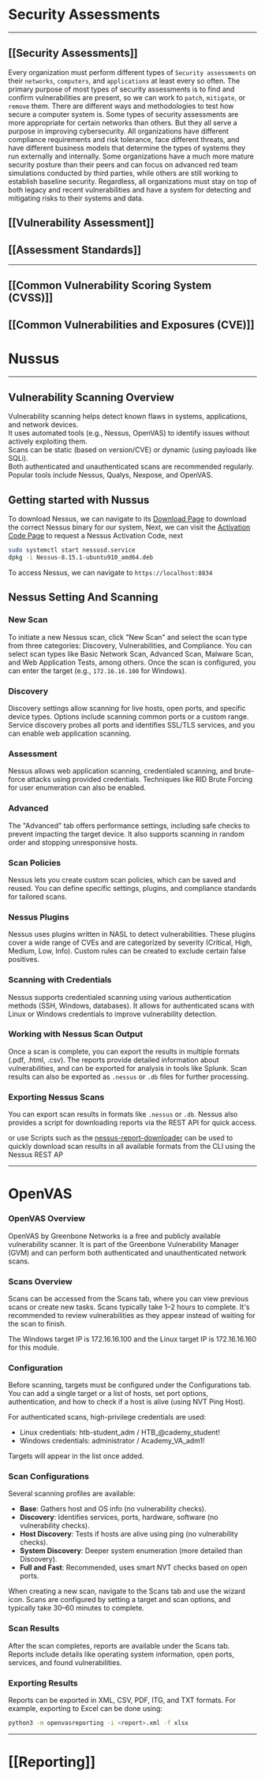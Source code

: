 # Security Assessments
---

## [[Security Assessments]]

Every organization must perform different types of `Security assessments` on their `networks`, `computers`, and `applications` at least every so often. The primary purpose of most types of security assessments is to find and confirm vulnerabilities are present, so we can work to `patch`, `mitigate`, or `remove` them. There are different ways and methodologies to test how secure a computer system is. Some types of security assessments are more appropriate for certain networks than others. But they all serve a purpose in improving cybersecurity. All organizations have different compliance requirements and risk tolerance, face different threats, and have different business models that determine the types of systems they run externally and internally. Some organizations have a much more mature security posture than their peers and can focus on advanced red team simulations conducted by third parties, while others are still working to establish baseline security. Regardless, all organizations must stay on top of both legacy and recent vulnerabilities and have a system for detecting and mitigating risks to their systems and data.
## [[Vulnerability Assessment]]
## [[Assessment Standards]]

---

## [[Common Vulnerability Scoring System (CVSS)]]
## [[Common Vulnerabilities and Exposures (CVE)]]


# Nussus
---

## Vulnerability Scanning Overview

Vulnerability scanning helps detect known flaws in systems, applications, and network devices.  
It uses automated tools (e.g., Nessus, OpenVAS) to identify issues without actively exploiting them.  
Scans can be static (based on version/CVE) or dynamic (using payloads like SQLi).  
Both authenticated and unauthenticated scans are recommended regularly.  
Popular tools include Nessus, Qualys, Nexpose, and OpenVAS.
## Getting started with Nussus 

To download Nessus, we can navigate to its [Download Page](https://www.tenable.com/downloads/nessus?loginAttempted=true) to download the correct Nessus binary for our system, Next, we can visit the [Activation Code Page](https://www.tenable.com/products/nessus/activation-code) to request a Nessus Activation Code, next 
```bash
sudo systemctl start nessusd.service
dpkg -i Nessus-8.15.1-ubuntu910_amd64.deb
```
To access Nessus, we can navigate to `https://localhost:8834`
## Nessus Setting And Scanning 

### New Scan
To initiate a new Nessus scan, click "New Scan" and select the scan type from three categories: Discovery, Vulnerabilities, and Compliance. You can select scan types like Basic Network Scan, Advanced Scan, Malware Scan, and Web Application Tests, among others. Once the scan is configured, you can enter the target (e.g., `172.16.16.100` for Windows).

### Discovery
Discovery settings allow scanning for live hosts, open ports, and specific device types. Options include scanning common ports or a custom range. Service discovery probes all ports and identifies SSL/TLS services, and you can enable web application scanning.

### Assessment
Nessus allows web application scanning, credentialed scanning, and brute-force attacks using provided credentials. Techniques like RID Brute Forcing for user enumeration can also be enabled.

### Advanced
The "Advanced" tab offers performance settings, including safe checks to prevent impacting the target device. It also supports scanning in random order and stopping unresponsive hosts.

### Scan Policies
Nessus lets you create custom scan policies, which can be saved and reused. You can define specific settings, plugins, and compliance standards for tailored scans.

### Nessus Plugins
Nessus uses plugins written in NASL to detect vulnerabilities. These plugins cover a wide range of CVEs and are categorized by severity (Critical, High, Medium, Low, Info). Custom rules can be created to exclude certain false positives.

### Scanning with Credentials
Nessus supports credentialed scanning using various authentication methods (SSH, Windows, databases). It allows for authenticated scans with Linux or Windows credentials to improve vulnerability detection.

### Working with Nessus Scan Output
Once a scan is complete, you can export the results in multiple formats (.pdf, .html, .csv). The reports provide detailed information about vulnerabilities, and can be exported for analysis in tools like Splunk. Scan results can also be exported as `.nessus` or `.db` files for further processing.

### Exporting Nessus Scans
You can export scan results in formats like `.nessus` or `.db`. Nessus also provides a script for downloading reports via the REST API for quick access.

or use  Scripts such as the [nessus-report-downloader](https://raw.githubusercontent.com/eelsivart/nessus-report-downloader/master/nessus6-report-downloader.rb) can be used to quickly download scan results in all available formats from the CLI using the Nessus REST AP


---
# OpenVAS

### OpenVAS Overview
OpenVAS by Greenbone Networks is a free and publicly available vulnerability scanner. It is part of the Greenbone Vulnerability Manager (GVM) and can perform both authenticated and unauthenticated network scans.

### Scans Overview
Scans can be accessed from the Scans tab, where you can view previous scans or create new tasks. Scans typically take 1–2 hours to complete. It's recommended to review vulnerabilities as they appear instead of waiting for the scan to finish.

The Windows target IP is 172.16.16.100 and the Linux target IP is 172.16.16.160 for this module.

### Configuration
Before scanning, targets must be configured under the Configurations tab. You can add a single target or a list of hosts, set port options, authentication, and how to check if a host is alive (using NVT Ping Host).

For authenticated scans, high-privilege credentials are used:
- Linux credentials: htb-student_adm / HTB_@cademy_student!
- Windows credentials: administrator / Academy_VA_adm1!

Targets will appear in the list once added.

### Scan Configurations
Several scanning profiles are available:
- **Base**: Gathers host and OS info (no vulnerability checks).
- **Discovery**: Identifies services, ports, hardware, software (no vulnerability checks).
- **Host Discovery**: Tests if hosts are alive using ping (no vulnerability checks).
- **System Discovery**: Deeper system enumeration (more detailed than Discovery).
- **Full and Fast**: Recommended, uses smart NVT checks based on open ports.

When creating a new scan, navigate to the Scans tab and use the wizard icon. Scans are configured by setting a target and scan options, and typically take 30–60 minutes to complete.

### Scan Results
After the scan completes, reports are available under the Scans tab. Reports include details like operating system information, open ports, services, and found vulnerabilities.

### Exporting Results
Reports can be exported in XML, CSV, PDF, ITG, and TXT formats. For example, exporting to Excel can be done using:
```bash
python3 -m openvasreporting -i <report>.xml -f xlsx
```

---
# [[Reporting]]